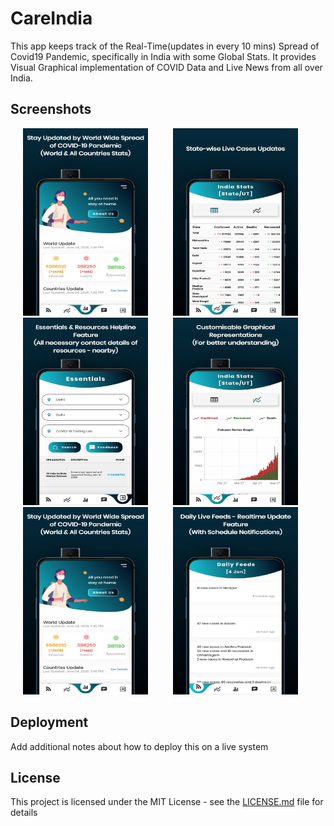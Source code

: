 # CareIndia

This app keeps track of the Real-Time(updates in every 10 mins) Spread of Covid19 Pandemic, specifically in India with some Global Stats. It provides Visual Graphical implementation of COVID Data and Live News from all over India.

## Screenshots
<img src="Screenshots/tia1166813629.png" height="300" width="200" hspace="20"><img src="Screenshots/tia1620771702.png" height="300" width="200" hspace="20"><img src="Screenshots/tia1682729890.png" height="300" width="200" hspace="20"><img src="Screenshots/tia1980716158.png" height="300" width="200" hspace="20"><img src="Screenshots/tia1166813629.png" height="300" width="200" hspace="20"><img src="Screenshots/tia757740049.png" height="300" width="200" hspace="20">

## Deployment

Add additional notes about how to deploy this on a live system

## License

This project is licensed under the MIT License - see the [LICENSE.md](LICENSE.md) file for details

